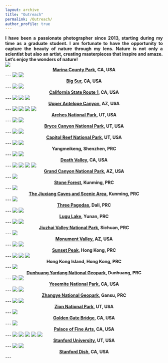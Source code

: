 ```yaml
---
layout: archive
title: "Outreach"
permalink: /Outreach/
author_profile: true
---
```


<div align="justify">
<b>I have been a passionate photographer since 2013, starting during my time as a graduate student. I am fortunate to have the opportunity to capture the beauty of nature through my lens. Nature is not only a scientist but also an artist, creating masterpieces that inspire and amaze. Let’s enjoy the wonders of nature!</b>
</div>

<img src="/images/Alviso Marina County Park-2.jpg"/>

<div align="center">
<b><a href= "https://parks.santaclaracounty.gov/locations/alviso-marina-county-park"> Marina County Park</a>, CA, USA</b>
</div>
---  

<img src="/images/Big Sur_1-1.jpg"/>

<img src="/images/ABig Sur_2-1.jpg"/>

<div align="center">
<b><a href= "https://en.wikipedia.org/wiki/Big_Sur"> Big Sur</a>, CA, USA</b>
</div>
---  

<img src="/images/No.1 highway-14.jpg"/>

<img src="/images/17 miles-12.jpg"/>

<div align="center">
<b><a href= "https://en.wikipedia.org/wiki/California_State_Route_1"> California State Route 1</a>, CA, USA</b>
</div>
---

<img src="/images/Antelope Canyon_1-2.jpg"/>

<img src="/images/Antelope Canyon_2-2.jpg"/>

<img src="/images/Antelope Canyon_3-2.jpg"/>

<div align="center">
<b><a href= "https://en.wikipedia.org/wiki/Antelope_Canyon">Upper Antelope Canyon</a>, AZ, USA</b>
</div>
---  

<img src="/images/Arches National Park_1-2.jpg"/>

<img src="/images/Arches National Park_4-2.jpg"/>

<img src="/images/Arches National Park_3-2.jpg"/>

<img src="/images/Arches National Park_2-2.jpg"/>

<div align="center">
<b><a href= "https://en.wikipedia.org/wiki/Arches_National_Park">Arches National Park</a>, UT, USA</b>
</div>
---  

<img src="/images/Bryce Canyon_1-2.jpg"/>

<img src="/images/Bryce Canyon_2-2.jpg"/>

<div align="center">
<b><a href= "https://en.wikipedia.org/wiki/Bryce_Canyon_National_Park">Bryce Canyon National Park</a>, UT, USA</b>
</div>
---  

<img src="/images/Capitol Reef-2.jpg"/>

<img src="/images/Capitol Reef_2-2.jpg"/>

<div align="center">
<b><a href= "hhttps://en.wikipedia.org/wiki/Capitol_Reef_National_Park">Capitol Reef National Park</a>, UT, USA</b>
</div>
---  

<img src="/images/dapeng_1-2.jpg"/>

<img src="/images/dapeng_2-2.jpg"/>

<div align="center">
<b>Yangmeikeng, Shenzhen, PRC</b>
</div>
---  

<img src="/images/death valley_1-2.jpg"/>

<img src="/images/death valley_2-2.jpg"/>

<div align="center">
<b><a href= "https://en.wikipedia.org/wiki/Death_Valley">Death Valley</a>, CA, USA</b>
</div>
---

<img src="/images/grand canyon_1-2.jpg"/>

<img src="/images/grand canyon_2-2.jpg"/>

<img src="/images/grand canyon_3-2.jpg"/>

<img src="/images/grand canyon_4-2.jpg"/>

<div align="center">
<b><a href= "https://en.wikipedia.org/wiki/Grand_Canyon_National_Park">Grand Canyon National Park</a>, AZ, USA</b>
</div>
---

<img src="/images/South China Karst-2.jpg"/>

<div align="center">
<b><a href= "https://en.wikipedia.org/wiki/Stone_Forest">Stone Forest</a>, Kunming, PRC</b>
</div>
---  

<img src="/images/Jiuxiang Karst Caves-2.jpg"/>

<div align="center">
<b><a href= "https://www.chinahighlights.com/kunming/attraction/jiuxiang.htm">The Jiuxiang Caves and Scenic Area</a>, Kunming, PRC</b>
</div>
---  

<img src="/images/GTY_8657-1.jpg"/>

<div align="center">
<b><a href= "https://en.wikipedia.org/wiki/Three_Pagodas">Three Pagodas</a>, Dali, PRC</b>
</div>
---  

<img src="/images/Lugu Lake_1-1.jpg"/>

<img src="/images/Lugu Lake_2-1.jpg"/>

<div align="center">
<b><a href= "Lugu Lake">Lugu Lake</a>, Yunan, PRC</b>
</div>
---  

<img src="/images/Jiuzhaigou_1-2.jpg"/>

<img src="/images/Jiuzhaigou_2-2.jpg"/>

<div align="center">
<b><a href= "https://en.wikipedia.org/wiki/Jiuzhaigou">Jiuzhai Valley National Park</a>, Sichuan, PRC</b>
</div>
---  

<img src="/images/Monument Valley-2.jpg"/>

<div align="center">
<b><a href= "https://en.wikipedia.org/wiki/Monument_Valley">Monument Valley</a>, AZ, USA</b>
</div>
---  

<img src="/images/Sunset Peak in HK_1-2.jpg"/>

<img src="/images/Sunset Peak in HK_2-2.jpg"/>

<div align="center">
<b><a href= "https://en.wikipedia.org/wiki/Sunset_Peak_(Hong_Kong)">Sunset Peak</a>, Hong Kong, PRC</b>
</div>
---

<img src="/images/Hong Kong_1-1.jpg"/>

<img src="/images/Hong Kong_1-2.jpg"/>

<img src="/images/Hong Kong_1-3.jpg"/>

<div align="center">
<b>Hong Kong Island, Hong Kong, PRC</b>
</div>
--- 

<img src="/images/Yadan (Dunhuang) Geological Park-2.jpg"/>

<div align="center">
<b><a href= "https://en.wikipedia.org/wiki/Dunhuang_Yardang_National_Geopark">Dunhuang Yardang National Geopark</a>, Dunhuang, PRC</b>
</div>
---  

<img src="/images/Yosemite National Park_1-2.jpg"/>

<img src="/images/Yosemite National Park_2-2.jpg"/>

<div align="center">
<b><a href= "https://en.wikipedia.org/wiki/Yosemite_National_Park">Yosemite National Park</a>, CA, USA</b>
</div>
---  

<img src="/images/Zhangye_1-2.jpg"/>

<img src="/images/Zhangye_2-2.jpg"/>

<div align="center">
<b><a href= "https://en.wikipedia.org/wiki/Zhangye_National_Geopark">Zhangye National Geopark</a>, Gansu, PRC</b>
</div>
---  

<img src="/images/Zion-2.jpg"/>

<img src="/images/Zion_2-2.jpg"/>

<div align="center">
<b><a href= "https://en.wikipedia.org/wiki/Zion_National_Park">Zion National Park</a>, UT, USA</b>
</div>  
---  

<img src="/images/Golden gate bridge-1.jpg"/>

<div align="center">
<b><a href= "https://en.wikipedia.org/wiki/Golden_Gate_Bridge">Golden Gate Bridge</a>, CA, USA</b>
</div>  
---  

<img src="/images/Palace of Fine Arts-1.jpg"/>

<div align="center">
<b><a href= "https://en.wikipedia.org/wiki/Palace_of_Fine_Arts">Palace of Fine Arts</a>, CA, USA</b>
</div>  
---  

<img src="/images/Stanford_1-1.jpg"/>

<img src="/images/Stanford_2-1.jpg"/>

<img src="/images/Stanford_3-1.jpg"/>

<img src="/images/Stanford_4-1.jpg"/>

<img src="/images/Stanford_5-1.jpg"/>

<div align="center">
<b><a href= "https://en.wikipedia.org/wiki/Stanford_University">Stanford University</a>, UT, USA</b>
</div>
---  

<img src="/images/Stanford Dish_1-1.jpg"/>

<img src="/images/Stanford Dish_1-2.jpg"/>

<div align="center">
<b><a href= "https://en.wikipedia.org/wiki/Stanford_Dish">Stanford Dish</a>, CA, USA</b>
</div>  
---   
